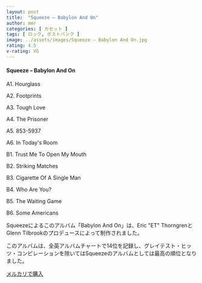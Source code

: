 ```yaml
---
layout: post
title:  "Squeeze – Babylon And On"
author: mmr
categories: [ カセット ]
tags: [ ロック, ポストパンク ]
image: ../assets/images/Squeeze – Babylon And On.jpg
rating: 4.5
v-rating: VG
---
```


#### Squeeze – Babylon And On

A1. Hourglass

A2. Footprints

A3. Tough Love

A4. The Prisoner

A5. 853-5937

A6. In Today's Room

B1. Trust Me To Open My Mouth

B2. Striking Matches

B3. Cigarette Of A Single Man

B4. Who Are You?

B5. The Waiting Game

B6. Some Americans

Squeezeによるこのアルバム「Babylon And On」は、Eric "ET" ThorngrenとGlenn Tilbrookのプロデュースによって制作されました。

このアルバムは、全英アルバムチャートで14位を記録し、グレイテスト・ヒッツ・コンピレーションを除いてはSqueezeのアルバムとしては最高の順位となりました。


[メルカリで購入](https://jp.mercari.com/item/m67891670051)

